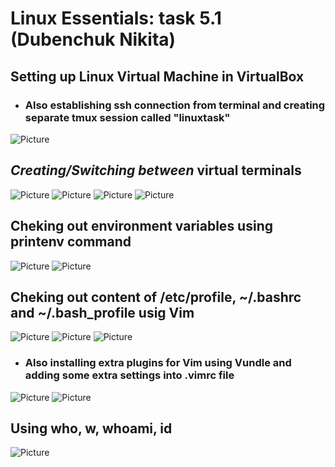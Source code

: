 # Linux Essentials: **task 5.1** (Dubenchuk Nikita)

## Setting up Linux Virtual Machine in VirtualBox

- ### Also establishing **ssh connection** from terminal and creating separate **tmux session** called **"linuxtask"**

![Picture](img/linux1.png)

## *Creating/Switching between* **virtual terminals**

![Picture](img/linux2.png)
![Picture](img/linux3.png)
![Picture](img/linux4.png)
![Picture](img/linux5.png)

## Cheking out environment variables using **printenv** command

![Picture](img/linux6.png)
![Picture](img/linux9.png)

## Cheking out content of **/etc/profile**, **~/.bashrc** and **~/.bash_profile** usig **Vim**

![Picture](img/linux7.png)
![Picture](img/linux8.png)
![Picture](img/linux10.png)

- ### Also installing extra **plugins** for **Vim** using **Vundle** and adding some **extra settings** into **.vimrc** file

![Picture](img/linux13.png)
![Picture](img/linux12.png)

## Using **who**, **w**, **whoami**, **id**

![Picture](img/linux11.png)